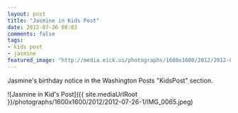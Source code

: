 ```yaml
---
layout: post
title: "Jasmine in Kids Post"
date: 2012-07-26 08:03
comments: false
tags: 
- kids post
- jasmine
featured_image: "http://media.eick.us/photographs/1600x1600/2012/2012-07-26-1/IMG_0065.jpeg"
---
```

Jasmine's birthday notice in the Washington Posts "KidsPost" section.

![Jasmine in Kid's Post]({{ site.mediaUrlRoot }}/photographs/1600x1600/2012/2012-07-26-1/IMG_0065.jpeg)

